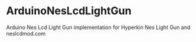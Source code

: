 # ArduinoNesLcdLightGun
Arduino Nes Lcd Light Gun implementation for Hyperkin Nes Light Gun and neslcdmod.com
